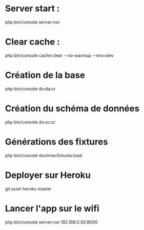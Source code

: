 # Server start :
php bin/console server:run

# Clear cache :
php bin/console cache:clear --no-warmup --env=dev

# Création de la base
php bin/console do:da:cr

# Création du schéma de données
php bin/console do:sc:cr

# Générations des fixtures
php bin/console doctrine:fixtures:load

# Deployer sur Heroku
git push heroku master

# Lancer l'app sur le wifi
php bin/console server:run 192.168.0.50:8000